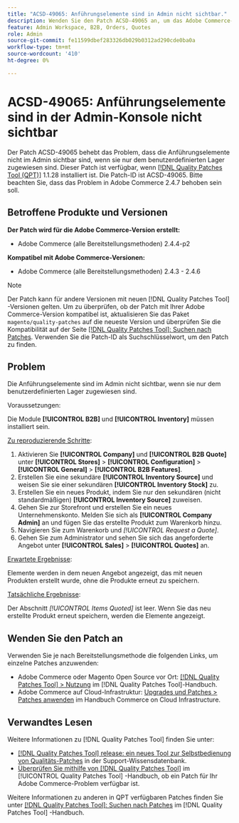 ```yaml
---
title: "ACSD-49065: Anführungselemente sind in Admin nicht sichtbar."
description: Wenden Sie den Patch ACSD-49065 an, um das Adobe Commerce-Problem zu beheben, bei dem die Anführungselemente nicht im Admin sichtbar sind, wenn sie nur dem benutzerdefinierten Lager zugewiesen sind.
feature: Admin Workspace, B2B, Orders, Quotes
role: Admin
source-git-commit: fe11599dbef283326db029b0312ad290cde0ba0a
workflow-type: tm+mt
source-wordcount: '410'
ht-degree: 0%

---
```


# ACSD-49065: Anführungselemente sind in der Admin-Konsole nicht sichtbar

Der Patch ACSD-49065 behebt das Problem, dass die Anführungselemente nicht im Admin sichtbar sind, wenn sie nur dem benutzerdefinierten Lager zugewiesen sind. Dieser Patch ist verfügbar, wenn [[!DNL Quality Patches Tool (QPT)]](https://experienceleague.adobe.com/en/docs/commerce-knowledge-base/kb/announcements/commerce-announcements/magento-quality-patches-released-new-tool-to-self-serve-quality-patches) 1.1.28 installiert ist. Die Patch-ID ist ACSD-49065. Bitte beachten Sie, dass das Problem in Adobe Commerce 2.4.7 behoben sein soll.

## Betroffene Produkte und Versionen

**Der Patch wird für die Adobe Commerce-Version erstellt:**

* Adobe Commerce (alle Bereitstellungsmethoden) 2.4.4-p2

**Kompatibel mit Adobe Commerce-Versionen:**

* Adobe Commerce (alle Bereitstellungsmethoden) 2.4.3 - 2.4.6

>[!NOTE]
>
>Der Patch kann für andere Versionen mit neuen [!DNL Quality Patches Tool] -Versionen gelten. Um zu überprüfen, ob der Patch mit Ihrer Adobe Commerce-Version kompatibel ist, aktualisieren Sie das Paket `magento/quality-patches` auf die neueste Version und überprüfen Sie die Kompatibilität auf der Seite [[!DNL Quality Patches Tool]: Suchen nach Patches](https://experienceleague.adobe.com/tools/commerce-quality-patches/index.html). Verwenden Sie die Patch-ID als Suchschlüsselwort, um den Patch zu finden.

## Problem

Die Anführungselemente sind im Admin nicht sichtbar, wenn sie nur dem benutzerdefinierten Lager zugewiesen sind.

Voraussetzungen:

Die Module **[!UICONTROL B2B]** und **[!UICONTROL Inventory]** müssen installiert sein.

<u>Zu reproduzierende Schritte</u>:

1. Aktivieren Sie **[!UICONTROL Company]** und **[!UICONTROL B2B Quote]** unter **[!UICONTROL Stores]** > **[!UICONTROL Configuration]** > **[!UICONTROL General]** > **[!UICONTROL B2B Features]**.
1. Erstellen Sie eine sekundäre **[!UICONTROL Inventory Source]** und weisen Sie sie einer sekundären **[!UICONTROL Inventory Stock]** zu.
1. Erstellen Sie ein neues Produkt, indem Sie nur den sekundären (nicht standardmäßigen) **[!UICONTROL Inventory Source]** zuweisen.
1. Gehen Sie zur Storefront und erstellen Sie ein neues Unternehmenskonto. Melden Sie sich als **[!UICONTROL Company Admin]** an und fügen Sie das erstellte Produkt zum Warenkorb hinzu.
1. Navigieren Sie zum Warenkorb und *[!UICONTROL Request a Quote]*.
1. Gehen Sie zum Administrator und sehen Sie sich das angeforderte Angebot unter **[!UICONTROL Sales]** > **[!UICONTROL Quotes]** an.

<u>Erwartete Ergebnisse</u>:

Elemente werden in dem neuen Angebot angezeigt, das mit neuen Produkten erstellt wurde, ohne die Produkte erneut zu speichern.

<u>Tatsächliche Ergebnisse</u>:

Der Abschnitt *[!UICONTROL Items Quoted]* ist leer. Wenn Sie das neu erstellte Produkt erneut speichern, werden die Elemente angezeigt.

## Wenden Sie den Patch an

Verwenden Sie je nach Bereitstellungsmethode die folgenden Links, um einzelne Patches anzuwenden:

* Adobe Commerce oder Magento Open Source vor Ort: [[!DNL Quality Patches Tool] > Nutzung](/help/tools/quality-patches-tool/usage.md) im [!DNL Quality Patches Tool]-Handbuch.
* Adobe Commerce auf Cloud-Infrastruktur: [Upgrades und Patches > Patches anwenden](https://experienceleague.adobe.com/docs/commerce-cloud-service/user-guide/develop/upgrade/apply-patches.html) im Handbuch Commerce on Cloud Infrastructure.

## Verwandtes Lesen

Weitere Informationen zu [!DNL Quality Patches Tool] finden Sie unter:

* [[!DNL Quality Patches Tool] release: ein neues Tool zur Selbstbedienung von Qualitäts-Patches](https://experienceleague.adobe.com/en/docs/commerce-knowledge-base/kb/announcements/commerce-announcements/magento-quality-patches-released-new-tool-to-self-serve-quality-patches) in der Support-Wissensdatenbank.
* [Überprüfen Sie mithilfe von  [!DNL Quality Patches Tool]](/help/tools/quality-patches-tool/patches-available-in-qpt/check-patch-for-magento-issue-with-magento-quality-patches.md) im [!UICONTROL Quality Patches Tool] -Handbuch, ob ein Patch für Ihr Adobe Commerce-Problem verfügbar ist.


Weitere Informationen zu anderen in QPT verfügbaren Patches finden Sie unter [[!DNL Quality Patches Tool]: Suchen nach Patches](https://experienceleague.adobe.com/tools/commerce-quality-patches/index.html) im [!DNL Quality Patches Tool] -Handbuch.
